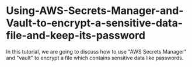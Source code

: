 # Using-AWS-Secrets-Manager-and-Vault-to-encrypt-a-sensitive-data-file-and-keep-its-password
In this tutorial, we are going to discuss how to use "AWS Secrets Manager" and "vault" to encrypt a file which contains sensitive data like passwords. 
